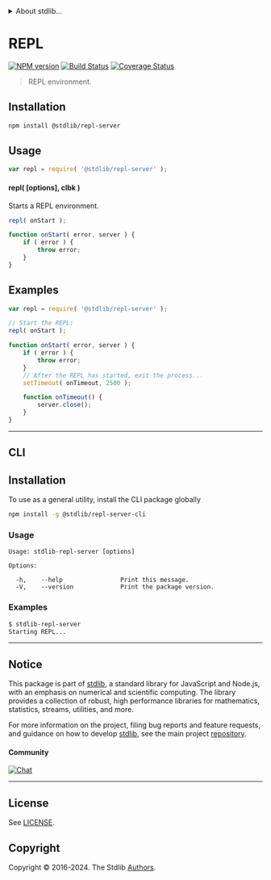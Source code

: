 <!--

@license Apache-2.0

Copyright (c) 2018 The Stdlib Authors.

Licensed under the Apache License, Version 2.0 (the "License");
you may not use this file except in compliance with the License.
You may obtain a copy of the License at

   http://www.apache.org/licenses/LICENSE-2.0

Unless required by applicable law or agreed to in writing, software
distributed under the License is distributed on an "AS IS" BASIS,
WITHOUT WARRANTIES OR CONDITIONS OF ANY KIND, either express or implied.
See the License for the specific language governing permissions and
limitations under the License.

-->


<details>
  <summary>
    About stdlib...
  </summary>
  <p>We believe in a future in which the web is a preferred environment for numerical computation. To help realize this future, we've built stdlib. stdlib is a standard library, with an emphasis on numerical and scientific computation, written in JavaScript (and C) for execution in browsers and in Node.js.</p>
  <p>The library is fully decomposable, being architected in such a way that you can swap out and mix and match APIs and functionality to cater to your exact preferences and use cases.</p>
  <p>When you use stdlib, you can be absolutely certain that you are using the most thorough, rigorous, well-written, studied, documented, tested, measured, and high-quality code out there.</p>
  <p>To join us in bringing numerical computing to the web, get started by checking us out on <a href="https://github.com/stdlib-js/stdlib">GitHub</a>, and please consider <a href="https://opencollective.com/stdlib">financially supporting stdlib</a>. We greatly appreciate your continued support!</p>
</details>

# REPL

[![NPM version][npm-image]][npm-url] [![Build Status][test-image]][test-url] [![Coverage Status][coverage-image]][coverage-url] <!-- [![dependencies][dependencies-image]][dependencies-url] -->

> REPL environment.

<section class="installation">

## Installation

```bash
npm install @stdlib/repl-server
```

</section>

<section class="usage">

## Usage

```javascript
var repl = require( '@stdlib/repl-server' );
```

#### repl( \[options], clbk )

Starts a REPL environment.

<!-- run-disable -->

```javascript
repl( onStart );

function onStart( error, server ) {
    if ( error ) {
        throw error;
    }
}
```

</section>

<!-- /.usage -->

<section class="examples">

## Examples

<!-- eslint no-undef: "error" -->

```javascript
var repl = require( '@stdlib/repl-server' );

// Start the REPL:
repl( onStart );

function onStart( error, server ) {
    if ( error ) {
        throw error;
    }
    // After the REPL has started, exit the process...
    setTimeout( onTimeout, 2500 );

    function onTimeout() {
        server.close();
    }
}
```

</section>

<!-- /.examples -->

* * *

<section class="cli">

## CLI

<section class="installation">

## Installation

To use as a general utility, install the CLI package globally

```bash
npm install -g @stdlib/repl-server-cli
```

</section>

<!-- CLI usage documentation. -->

<section class="usage">

### Usage

```text
Usage: stdlib-repl-server [options]

Options:

  -h,    --help                Print this message.
  -V,    --version             Print the package version.
```

</section>

<!-- /.usage -->

<section class="examples">

### Examples

```bash
$ stdlib-repl-server
Starting REPL...
```

</section>

<!-- /.examples -->

</section>

<!-- /.cli -->

<!-- Section for related `stdlib` packages. Do not manually edit this section, as it is automatically populated. -->

<section class="related">

</section>

<!-- /.related -->

<!-- Section for all links. Make sure to keep an empty line after the `section` element and another before the `/section` close. -->


<section class="main-repo" >

* * *

## Notice

This package is part of [stdlib][stdlib], a standard library for JavaScript and Node.js, with an emphasis on numerical and scientific computing. The library provides a collection of robust, high performance libraries for mathematics, statistics, streams, utilities, and more.

For more information on the project, filing bug reports and feature requests, and guidance on how to develop [stdlib][stdlib], see the main project [repository][stdlib].

#### Community

[![Chat][chat-image]][chat-url]

---

## License

See [LICENSE][stdlib-license].


## Copyright

Copyright &copy; 2016-2024. The Stdlib [Authors][stdlib-authors].

</section>

<!-- /.stdlib -->

<!-- Section for all links. Make sure to keep an empty line after the `section` element and another before the `/section` close. -->

<section class="links">

[npm-image]: http://img.shields.io/npm/v/@stdlib/repl-server.svg
[npm-url]: https://npmjs.org/package/@stdlib/repl-server

[test-image]: https://github.com/stdlib-js/repl-server/actions/workflows/test.yml/badge.svg?branch=v0.2.2
[test-url]: https://github.com/stdlib-js/repl-server/actions/workflows/test.yml?query=branch:v0.2.2

[coverage-image]: https://img.shields.io/codecov/c/github/stdlib-js/repl-server/main.svg
[coverage-url]: https://codecov.io/github/stdlib-js/repl-server?branch=main

<!--

[dependencies-image]: https://img.shields.io/david/stdlib-js/repl-server.svg
[dependencies-url]: https://david-dm.org/stdlib-js/repl-server/main

-->

[chat-image]: https://img.shields.io/gitter/room/stdlib-js/stdlib.svg
[chat-url]: https://app.gitter.im/#/room/#stdlib-js_stdlib:gitter.im

[stdlib]: https://github.com/stdlib-js/stdlib

[stdlib-authors]: https://github.com/stdlib-js/stdlib/graphs/contributors

[cli-section]: https://github.com/stdlib-js/repl-server#cli
[cli-url]: https://github.com/stdlib-js/repl-server/tree/cli
[@stdlib/repl-server]: https://github.com/stdlib-js/repl-server/tree/main

[stdlib-license]: https://raw.githubusercontent.com/stdlib-js/repl-server/main/LICENSE

</section>

<!-- /.links -->
